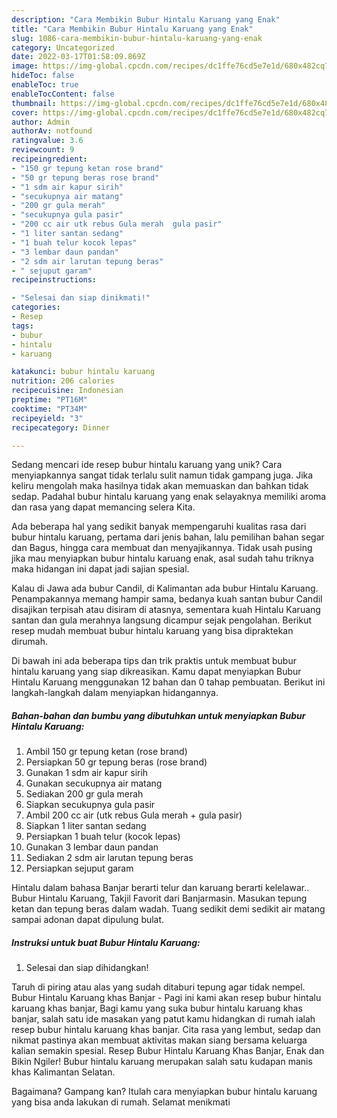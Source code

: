```yaml
---
description: "Cara Membikin Bubur Hintalu Karuang yang Enak"
title: "Cara Membikin Bubur Hintalu Karuang yang Enak"
slug: 1086-cara-membikin-bubur-hintalu-karuang-yang-enak
category: Uncategorized
date: 2022-03-17T01:58:09.869Z
image: https://img-global.cpcdn.com/recipes/dc1ffe76cd5e7e1d/680x482cq70/bubur-hintalu-karuang-foto-resep-utama.jpg
hideToc: false
enableToc: true
enableTocContent: false
thumbnail: https://img-global.cpcdn.com/recipes/dc1ffe76cd5e7e1d/680x482cq70/bubur-hintalu-karuang-foto-resep-utama.jpg
cover: https://img-global.cpcdn.com/recipes/dc1ffe76cd5e7e1d/680x482cq70/bubur-hintalu-karuang-foto-resep-utama.jpg
author: Admin
authorAv: notfound
ratingvalue: 3.6
reviewcount: 9
recipeingredient:
- "150 gr tepung ketan rose brand"
- "50 gr tepung beras rose brand"
- "1 sdm air kapur sirih"
- "secukupnya air matang"
- "200 gr gula merah"
- "secukupnya gula pasir"
- "200 cc air utk rebus Gula merah  gula pasir"
- "1 liter santan sedang"
- "1 buah telur kocok lepas"
- "3 lembar daun pandan"
- "2 sdm air larutan tepung beras"
- " sejuput garam"
recipeinstructions:

- "Selesai dan siap dinikmati!"
categories:
- Resep
tags:
- bubur
- hintalu
- karuang

katakunci: bubur hintalu karuang 
nutrition: 206 calories
recipecuisine: Indonesian
preptime: "PT16M"
cooktime: "PT34M"
recipeyield: "3"
recipecategory: Dinner

---
```





Sedang mencari ide resep bubur hintalu karuang yang unik? Cara menyiapkannya sangat tidak terlalu sulit namun tidak gampang juga. Jika keliru mengolah maka hasilnya tidak akan memuaskan dan bahkan tidak sedap. Padahal bubur hintalu karuang yang enak selayaknya memiliki aroma dan rasa yang dapat memancing selera Kita.





Ada beberapa hal yang sedikit banyak mempengaruhi kualitas rasa dari bubur hintalu karuang, pertama dari jenis bahan, lalu pemilihan bahan segar dan Bagus, hingga cara membuat dan menyajikannya. Tidak usah pusing jika mau menyiapkan bubur hintalu karuang enak,      asal sudah tahu triknya maka hidangan ini dapat jadi sajian spesial.














Kalau di Jawa ada bubur Candil, di Kalimantan ada bubur Hintalu Karuang. Penampakannya memang hampir sama, bedanya kuah santan bubur Candil disajikan terpisah atau disiram di atasnya, sementara kuah Hintalu Karuang santan dan gula merahnya langsung dicampur sejak pengolahan. Berikut resep mudah membuat bubur hintalu karuang yang bisa dipraktekan dirumah.






Di bawah ini ada beberapa tips dan trik praktis untuk membuat bubur hintalu karuang yang siap dikreasikan. Kamu dapat menyiapkan Bubur Hintalu Karuang menggunakan 12 bahan dan 0 tahap pembuatan. Berikut ini langkah-langkah dalam menyiapkan hidangannya.

<!--inarticleads1-->

##### Bahan-bahan dan bumbu yang dibutuhkan untuk menyiapkan Bubur Hintalu Karuang:

1. Ambil 150 gr tepung ketan (rose brand)
1. Persiapkan 50 gr tepung beras (rose brand)
1. Gunakan 1 sdm air kapur sirih
1. Gunakan secukupnya air matang
1. Sediakan 200 gr gula merah
1. Siapkan secukupnya gula pasir
1. Ambil 200 cc air (utk rebus Gula merah + gula pasir)
1. Siapkan 1 liter santan sedang
1. Persiapkan 1 buah telur (kocok lepas)
1. Gunakan 3 lembar daun pandan
1. Sediakan 2 sdm air larutan tepung beras
1. Persiapkan  sejuput garam


Hintalu dalam bahasa Banjar berarti telur dan karuang berarti kelelawar.. Bubur Hintalu Karuang, Takjil Favorit dari Banjarmasin. Masukan tepung ketan dan tepung beras dalam wadah. Tuang sedikit demi sedikit air matang sampai adonan dapat dipulung bulat. 

<!--inarticleads2-->

##### Instruksi untuk buat Bubur Hintalu Karuang:


1. Selesai dan siap dihidangkan!

Taruh di piring atau alas yang sudah ditaburi tepung agar tidak nempel. Bubur Hintalu Karuang khas Banjar - Pagi ini kami akan resep bubur hintalu karuang khas banjar, Bagi kamu yang suka bubur hintalu karuang khas banjar, salah satu ide masakan yang patut kamu hidangkan di rumah ialah resep bubur hintalu karuang khas banjar. Cita rasa yang lembut, sedap dan nikmat pastinya akan membuat aktivitas makan siang bersama keluarga kalian semakin spesial. Resep Bubur Hintalu Karuang Khas Banjar, Enak dan Bikin Ngiler! Bubur hintalu karuang merupakan salah satu kudapan manis khas Kalimantan Selatan. 

Bagaimana? Gampang kan? Itulah cara menyiapkan bubur hintalu karuang yang bisa anda lakukan di rumah. Selamat menikmati
